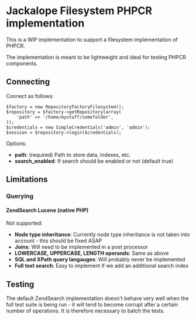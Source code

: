 Jackalope Filesystem PHPCR implementation
=========================================

This is a WIP implementation to support a filesystem implementation of PHPCR.

The implementation is meant to be lightweight and ideal for testing PHPCR
components.

Connecting
----------

Connect as follows:

    $factory = new RepositoryFactoryFilesystem();
    $repository = $factory->getRepository(array(
        'path' => '/home/mystuff/somefolder',
    ));
    $credentials = new SimpleCredentials('admin', 'admin');
    $session = $repository->login($credentials);

Options:

- **path**: (required) Path to store data, indexes, etc.
- **search_enabled**: If search should be enabled or not (default true)

Limitations
-----------

### Querying

#### ZendSearch Lucene (native PHP)

Not supported:

- **Node type inheritance**: Currently node type inheritance is not taken into
  account - this should be fixed ASAP
- **Joins**: Will need to be implemented in a post processor
- **LOWERCASE, UPPERCASE, LENGTH operands**: Same as above
- **SQL and XPath query langauges**: Will probably never be implemented
- **Full text search**: Easy to implement if we add an additional search index

Testing
-------

The default ZendSearch implementation doesn't behave very well when the full
test suite is being run - it will tend to become corrupt after a certain
number of operations. It is therefore necessary to batch the tests.
